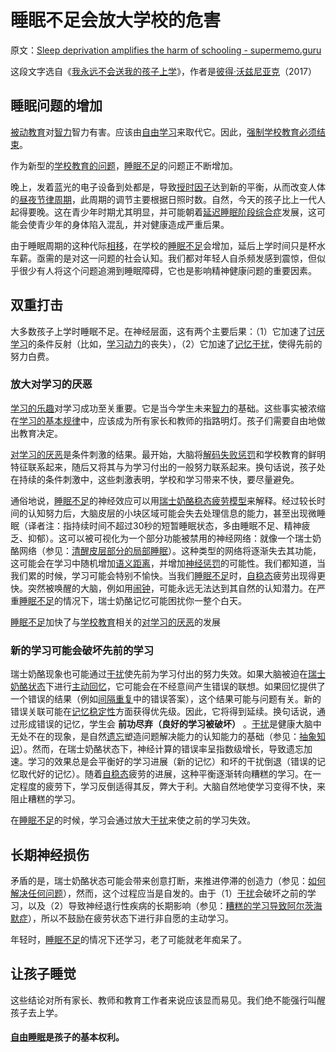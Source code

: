 # 睡眠不足会放大学校的危害

原文：[Sleep deprivation amplifies the harm of schooling - supermemo.guru](https://supermemo.guru/wiki/Sleep_deprivation_amplifies_the_harm_of_schooling)

这段文字选自《[我永远不会送我的孩子上学](https://supermemo.guru/wiki/Problem_of_Schooling)》，作者是[彼得·沃兹尼亚克](https://supermemo.guru/wiki/Piotr_Wozniak)（2017）

## 睡眠问题的增加

[被动教育](https://supermemo.guru/wiki/Passive_schooling)对[智力](https://supermemo.guru/wiki/Intelligence)智力有害。应该由[自由学习](https://supermemo.guru/wiki/Free_learning)来取代它。因此，[强制学校教育必须结束](https://supermemo.guru/wiki/Compulsory_schooling_must_end)。

作为新型的[学校教育的问题](https://supermemo.guru/wiki/Problem_of_schooling)，[睡眠不足](https://supermemo.guru/wiki/Sleep_deprivation)的问题正不断增加。

晚上，发着蓝光的电子设备到处都是，导致[授时因子](https://supermemo.guru/wiki/Zeitgeber)达到新的平衡，从而改变人体的[昼夜节律周期](https://supermemo.guru/wiki/Circadian_cycle)，此周期的调节主要根据日照时数。自然，今天的孩子比上一代人起得要晚。这在青少年时期尤其明显，并可能朝着[延迟睡眠阶段综合症](https://supermemo.guru/wiki/DSPS)发展，这可能会使青少年的身体陷入混乱，并对健康造成严重后果。

由于睡眠周期的这种代际[相移](https://supermemo.guru/wiki/Phase_shift)，在学校的[睡眠不足](https://supermemo.guru/wiki/Sleep_deprivation)会增加，延后上学时间只是杯水车薪。亟需的是对这一问题的社会认知。我们都对年轻人自杀频发感到震惊，但似乎很少有人将这个问题追溯到睡眠障碍，它也是影响精神健康问题的重要因素。

## 双重打击

大多数孩子上学时睡眠不足。在神经层面，这有两个主要后果：（1）它加速了[讨厌学习](https://supermemo.guru/wiki/Hate_of_learning)的条件反射（比如，[学习动力](https://supermemo.guru/wiki/Learn_drive)的丧失），（2）它加速了[记忆干扰](https://supermemo.guru/wiki/Memory_interference)，使得先前的努力白费。

### 放大对学习的厌恶

[学习的乐趣](https://supermemo.guru/wiki/Pleasure_of_learning)对学习成功至关重要。它是当今学生未来[智力](https://supermemo.guru/wiki/Intelligence)的基础。这些事实被浓缩在[学习的基本规律](https://supermemo.guru/wiki/Fundamental_law_of_learning)中，应该成为所有家长和教师的指路明灯。孩子们需要自由地做出教育决定。

[对学习的厌恶](https://supermemo.guru/wiki/Hate_of_learning)是条件刺激的结果。最开始，大脑将[解码失败惩罚](https://supermemo.guru/wiki/Decoding_failure_penalty)和学校教育的鲜明特征联系起来，随后又将其与为学习付出的一般努力联系起来。换句话说，孩子处在持续的条件刺激中，这些刺激表明，学校和学习带来不快，要尽量避免。

通俗地说，[睡眠不足](https://supermemo.guru/wiki/Sleep_deprivation)的神经效应可以用[瑞士奶酪稳态疲劳模型](https://supermemo.guru/wiki/Swiss_cheese_model_of_homeostatic_fatigue)来解释。经过较长时间的认知努力后，大脑皮层的小块区域可能会失去处理信息的能力，甚至出现微睡眠（译者注：指持续时间不超过30秒的短暂睡眠状态，多由睡眠不足、精神疲乏、抑郁）。这可以被可视化为一个部分功能被禁用的神经网络：就像一个瑞士奶酪网络（参见：[清醒皮层部分的局部睡眠](https://supermemo.guru/wiki/Local_sleep_in_portions_of_the_awake_cortex)）。这种类型的网络将逐渐失去其功能，这可能会在学习中随机增加[语义距离](https://supermemo.guru/wiki/Semantic_distance)，并增加[神经惩罚](https://supermemo.guru/wiki/Decoding_failure_penalty)的可能性。我们都知道，当我们累的时候，学习可能会特别不愉快。当我们[睡眠不足](https://supermemo.guru/wiki/Sleep_deprivation)时，[自稳态](https://supermemo.guru/wiki/Homeostatic)疲劳出现得更快。突然被唤醒的大脑，例如用[闹钟](https://supermemo.guru/wiki/Alarm_clock)，可能永远无法达到其自然的认知潜力。在严重[睡眠不足](https://supermemo.guru/wiki/Sleep_deprivation)的情况下，瑞士奶酪记忆可能困扰你一整个白天。

[睡眠不足](https://supermemo.guru/wiki/Sleep_deprivation)加快了与[学校教育](https://supermemo.guru/wiki/Schooling)相关的[对学习的厌恶](https://supermemo.guru/wiki/Hate_of_learning)的发展

### 新的学习可能会破坏先前的学习

瑞士奶酪现象也可能通过[干扰](https://supermemo.guru/wiki/Interference)使先前为学习付出的努力失效。如果大脑被迫在[瑞士奶酪状态](https://supermemo.guru/wiki/Swiss_cheese_model)下进行[主动回忆](https://supermemo.guru/wiki/Active_recall)，它可能会在不经意间产生错误的联想。如果回忆提供了一个错误的结果（例如[间隔重复](https://supermemo.guru/wiki/Spaced_repetition)中的错误答案），这个结果可能与问题有关。新的错误关联可能在[记忆稳定性](https://supermemo.guru/wiki/Memory_stability)方面获得优先级。因此，它将得到延续。换句话说，通过形成错误的记忆，学生会 **前功尽弃（良好的学习被破坏）** 。[干扰](https://supermemo.guru/wiki/Interference)是健康大脑中无处不在的现象，是自然[遗忘](https://supermemo.guru/wiki/Forgetting)塑造问题解决能力的认知能力的基础（参见：[抽象知识](https://supermemo.guru/wiki/Abstract_knowledge)）。然而，在瑞士奶酪状态下，神经计算的错误率呈指数级增长，导致遗忘加速。学习的效果总是会平衡好的学习进展（新的记忆）和坏的干扰倒退（错误的记忆取代好的记忆）。随着[自稳态](https://supermemo.guru/wiki/Homeostatic)疲劳的进展，这种平衡逐渐转向糟糕的学习。在一定程度的疲劳下，学习反倒适得其反，弊大于利。大脑自然地使学习变得不快，来阻止糟糕的学习。

在[睡眠不足](https://supermemo.guru/wiki/Sleep_deprivation)的时候，学习会通过放大[干扰](https://supermemo.guru/wiki/Interference)来使之前的学习失效。

## 长期神经损伤

矛盾的是，瑞士奶酪状态可能会带来创意打断，来推进停滞的创造力（参见：[如何解决任何问题](https://supermemo.guru/wiki/How_to_solve_any_problem)），然而，这个过程应当是自发的。由于（1）[干扰](https://supermemo.guru/wiki/Interference)会破坏之前的学习，以及（2）导致神经退行性疾病的长期影响（参见：[糟糕的学习导致阿尔茨海默症](https://supermemo.guru/wiki/Bad_learning_contributes_to_Alzheimer's)），所以不鼓励在疲劳状态下进行非自愿的主动学习。

年轻时，[睡眠不足](https://supermemo.guru/wiki/Sleep_deprivation)的情况下还学习，老了可能就老年痴呆了。

## 让孩子睡觉

这些结论对所有家长、教师和教育工作者来说应该显而易见。我们绝不能强行叫醒孩子去上学。

#### [自由睡眠](https://supermemo.guru/wiki/Free_sleep)是孩子的基本权利。